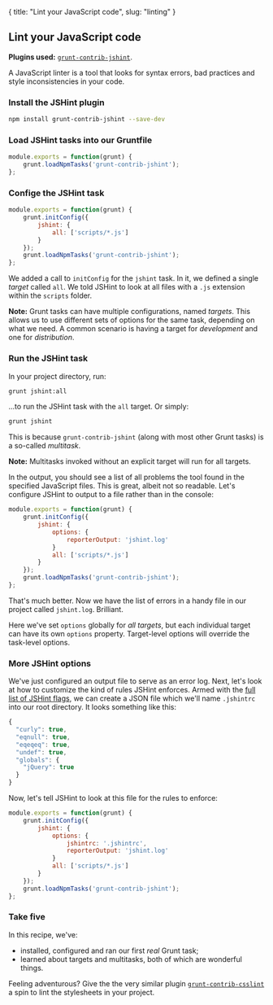 {
  title: "Lint your JavaScript code",
  slug: "linting"
}

## Lint your JavaScript code

**Plugins used:** [`grunt-contrib-jshint`](https://npmjs.org/package/grunt-contrib-jshint).

A JavaScript linter is a tool that looks for syntax errors, bad practices and style inconsistencies in your code.


### Install the JSHint plugin

```bash
npm install grunt-contrib-jshint --save-dev
```

### Load JSHint tasks into our Gruntfile

```javascript
module.exports = function(grunt) {
	grunt.loadNpmTasks('grunt-contrib-jshint');
};
```

### Confige the JSHint task

```javascript
module.exports = function(grunt) {
	grunt.initConfig({
		jshint: {
			all: ['scripts/*.js']
		}
	});
	grunt.loadNpmTasks('grunt-contrib-jshint');
};
```
	
We added a call to `initConfig` for the `jshint` task. In it, we defined a single *target* called `all`. We told JSHint to look at all files with a `.js` extension within the `scripts` folder.

**Note:** Grunt tasks can have multiple configurations, named _targets_. This allows us to use different sets of options for the same task, depending on what we need. A common scenario is having a target for _development_ and one for _distribution_.

### Run the JSHint task

In your project directory, run:

```bash	
grunt jshint:all
```

...to run the JSHint task with the `all` target. Or simply:

```bash
grunt jshint
```

This is because `grunt-contrib-jshint` (along with most other Grunt tasks) is a so-called _multitask_. 

**Note:** Multitasks invoked without an explicit target will run for all targets. 

In the output, you should see a list of all problems the tool found in the specified JavaScript files. This is great, albeit not so readable. Let's configure JSHint to output to a file rather than in the console:

```javascript
module.exports = function(grunt) {
	grunt.initConfig({
		jshint: {
			options: {
				reporterOutput: 'jshint.log'
			}
			all: ['scripts/*.js']
		}
	});
	grunt.loadNpmTasks('grunt-contrib-jshint');
};
```

That's much better. Now we have the list of errors in a handy file in our project called `jshint.log`. Brilliant.

Here we've set `options` globally for _all targets_, but each individual target can have its own `options` property. Target-level options will override the task-level options. 

### More JSHint options

We've just configured an output file to serve as an error log. Next, let's look at how to customize the kind of rules JSHint enforces. Armed with the [full list of JSHint flags](http://www.jshint.com/docs/options/), we can create a JSON file which we'll name `.jshintrc` into our root directory. It looks something like this:

```javascript
{
  "curly": true,
  "eqnull": true,
  "eqeqeq": true,
  "undef": true,
  "globals": {
    "jQuery": true
  }
}
```	

Now, let's tell JSHint to look at this file for the rules to enforce:

```javascript
module.exports = function(grunt) {
	grunt.initConfig({
		jshint: {
			options: {
				jshintrc: '.jshintrc',
				reporterOutput: 'jshint.log'
			}
			all: ['scripts/*.js']
		}
	});
	grunt.loadNpmTasks('grunt-contrib-jshint');
};
```

### Take five

In this recipe, we've:

* installed, configured and ran our first _real_ Grunt task;
* learned about targets and multitasks, both of which are wonderful things.

Feeling adventurous? Give the the very similar plugin [`grunt-contrib-csslint`](https://npmjs.org/package/grunt-contrib-csslint) a spin to lint the stylesheets in your project.
